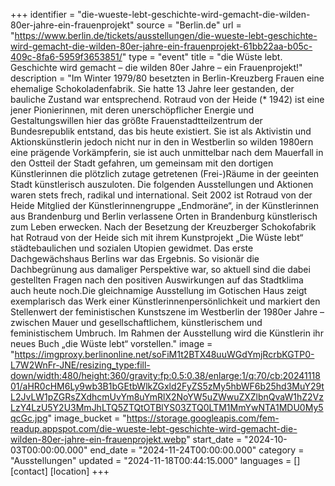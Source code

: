 +++
identifier = "die-wueste-lebt-geschichte-wird-gemacht-die-wilden-80er-jahre-ein-frauenprojekt"
source = "Berlin.de"
url = "https://www.berlin.de/tickets/ausstellungen/die-wueste-lebt-geschichte-wird-gemacht-die-wilden-80er-jahre-ein-frauenprojekt-61bb22aa-b05c-409c-8fa6-5959f3653851/"
type = "event"
title = "die Wüste lebt. Geschichte wird gemacht – die wilden 80er Jahre – ein Frauenprojekt!"
description = "Im Winter 1979/80 besetzten in Berlin-Kreuzberg Frauen eine ehemalige Schokoladenfabrik. Sie hatte 13 Jahre leer gestanden, der bauliche Zustand war entsprechend. Rotraud von der Heide (* 1942) ist eine jener Pionierinnen, mit deren unerschöpflicher Energie und Gestaltungswillen hier das größte Frauenstadtteilzentrum der Bundesrepublik entstand, das bis heute existiert. Sie ist als Aktivistin und Aktionskünstlerin jedoch nicht nur in den in Westberlin so wilden 1980ern eine prägende Vorkämpferin, sie ist auch unmittelbar nach dem Mauerfall in den Ostteil der Stadt gefahren, um gemeinsam mit den dortigen Künstlerinnen die plötzlich zutage getretenen (Frei-)Räume in der geeinten Stadt künstlerisch auszuloten. Die folgenden Ausstellungen und Aktionen waren stets frech, radikal und international. Seit 2002 ist Rotraud von der Heide Mitglied der Künstlerinnengruppe „Endmoräne“, in der Künstlerinnen aus Brandenburg und Berlin verlassene Orten in Brandenburg künstlerisch zum Leben erwecken. Nach der Besetzung der Kreuzberger Schokofabrik hat Rotraud von der Heide sich mit ihrem Kunstprojekt „Die Wüste lebt“ städtebaulichen und sozialen Utopien gewidmet. Das erste Dachgewächshaus Berlins war das Ergebnis. So visionär die Dachbegrünung aus damaliger Perspektive war, so aktuell sind die dabei gestellten Fragen nach den positiven Auswirkungen auf das Stadtklima auch heute noch.Die gleichnamige Ausstellung im Gotischen Haus zeigt exemplarisch das Werk einer Künstlerinnenpersönlichkeit und markiert den Stellenwert der feministischen Kunstszene im Westberlin der 1980er Jahre – zwischen Mauer und gesellschaftlichem, künstlerischem und feministischem Umbruch. Im Rahmen der Ausstellung wird die Künstlerin ihr neues Buch „die Wüste lebt“ vorstellen."
image = "https://imgproxy.berlinonline.net/soFiM1t2BTX48uuWGdYmjRcrbKGTP0-L7W2WnFr-JNE/resizing_type:fill-down/width:480/height:360/gravity:fp:0.5:0.38/enlarge:1/q:70/cb:2024111801/aHR0cHM6Ly9wb3B1bGEtbWlkZGxld2FyZS5zMy5hbWF6b25hd3MuY29tL2JvLW1pZGRsZXdhcmUvYm8uYmRlX2NoYW5uZWwuZXZlbnQvaW1hZ2VzLzY4LzU5Y2U3MmJhLTQ5ZTQtOTBlYS03ZTQ0LTM1MmYwNTA1MDU0My5qcGc.jpg"
image_bucket = "https://storage.googleapis.com/fem-readup.appspot.com/die-wueste-lebt-geschichte-wird-gemacht-die-wilden-80er-jahre-ein-frauenprojekt.webp"
start_date = "2024-10-03T00:00:00.000"
end_date = "2024-11-24T00:00:00.000"
category = "Ausstellungen"
updated = "2024-11-18T00:44:15.000"
languages = []
[contact]
[location]
+++